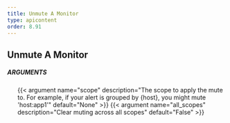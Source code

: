 ```yaml
---
title: Unmute A Monitor
type: apicontent
order: 8.91
---
```


## Unmute A Monitor

##### ARGUMENTS
<ul class="arguments">
    {{< argument name="scope" description="The scope to apply the mute to. For example, if your alert is grouped by {host}, you might mute 'host:app1'" default="None" >}}
    {{< argument name="all_scopes" description="Clear muting across all scopes" default="False" >}}
</ul>